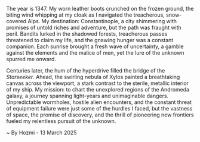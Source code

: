 
The year is 1347.  My worn leather boots crunched on the frozen ground, the biting wind whipping at my cloak as I navigated the treacherous, snow-covered Alps.  My destination: Constantinople, a city shimmering with promises of untold riches and adventure, but the path was fraught with peril.  Bandits lurked in the shadowed forests, treacherous passes threatened to claim my life, and the gnawing hunger was a constant companion. Each sunrise brought a fresh wave of uncertainty, a gamble against the elements and the malice of men, yet the lure of the unknown spurred me onward.

Centuries later, the hum of the hyperdrive filled the bridge of the *Starseeker*.  Ahead, the swirling nebula of Xylos painted a breathtaking canvas across the viewport, a stark contrast to the sterile, metallic interior of my ship. My mission: to chart the unexplored regions of the Andromeda galaxy, a journey spanning light-years and unimaginable dangers.  Unpredictable wormholes, hostile alien encounters, and the constant threat of equipment failure were just some of the hurdles I faced, but the vastness of space, the promise of discovery, and the thrill of pioneering new frontiers fueled my relentless pursuit of the unknown.

~ By Hozmi - 13 March 2025
